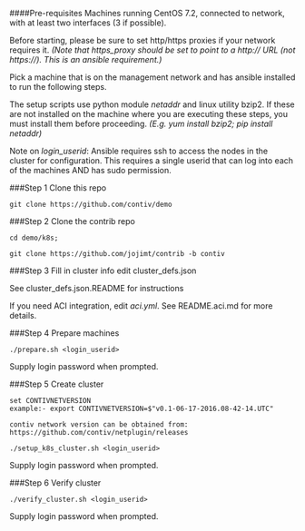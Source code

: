 ####Pre-requisites
Machines running CentOS 7.2, connected to network, with at least two
interfaces (3 if possible).

Before starting, please be sure to set http/https proxies if your network requires it.
*(Note that https_proxy should be set to point to a http:// URL (not https://).
This is an ansible requirement.)*

Pick a machine that is on the management network and has ansible installed
to run the following steps.

The setup scripts use python module *netaddr* and linux utility bzip2. If these are not
installed on the machine where you are executing these steps, you must install them
before proceeding. *(E.g. yum install bzip2; pip install netaddr)*

Note on *login_userid*: Ansible requires ssh to access the nodes in the cluster for
configuration. This requires a single userid that can log into each of the machines
AND has sudo permission.

###Step 1 Clone this repo
```
git clone https://github.com/contiv/demo
```

###Step 2 Clone the contrib repo
```
cd demo/k8s;

git clone https://github.com/jojimt/contrib -b contiv
```


###Step 3 Fill in cluster info
edit cluster_defs.json

See cluster_defs.json.README for instructions

If you need ACI integration, edit *aci.yml*. See README.aci.md for more details.

###Step 4 Prepare machines

```
./prepare.sh <login_userid>
```
Supply login password when prompted.

###Step 5 Create cluster
```
set CONTIVNETVERSION
example:- export CONTIVNETVERSION=$"v0.1-06-17-2016.08-42-14.UTC"

contiv network version can be obtained from: https://github.com/contiv/netplugin/releases

./setup_k8s_cluster.sh <login_userid>
```
Supply login password when prompted.

###Step 6 Verify cluster
```
./verify_cluster.sh <login_userid>
```
Supply login password when prompted.
